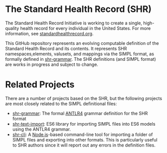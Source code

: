 # The Standard Health Record (SHR)

The Standard Health Record Initiative is working to create a single, high-quality health record for every individual in the United States.  For more information, see [standardhealthrecord.org](http://standardhealthrecord.org/).

This GitHub repository represents an evolving computable definition of the Standard Health Record and its contents.  It represents SHR namespaces,elements, valusets, and mappings via the SIMPL format, as formally defined in [shr-grammar](https://github.com/standardhealth/shr-grammar).  The SHR definitions (and SIMPL format) are works in progress and subject to change.

# Related Projects

There are a number of projects based on the SHR, but the following projects are most closely related to the SIMPL definitional files:
* [shr-grammar](https://github.com/standardhealth/shr-grammar): The formal [ANTLR4](http://www.antlr.org/) grammar definition for the SHR format
* [shr-text-import](https://github.com/standardhealth/shr-text-import): ES6 library for importing SIMPL files into ES6 models using the ANTLR4 grammar.
* [shr-cli](https://github.com/standardhealth/shr-cli): A [Node.js](https://nodejs.org/)-based command-line tool for importing a folder of SIMPL files and exporting into other formats.  This is particularly useful to SHR authors since it will report out any errors in the definition files.